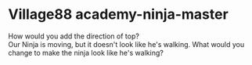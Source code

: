 # Village88 academy-ninja-master

How would you add the direction of top? <br>
Our Ninja is moving, but it doesn't look like he's walking. What would you change to make the ninja look like he's walking?
